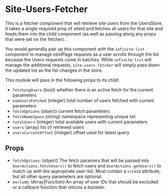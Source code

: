# Site-Users-Fetcher

This is a fetcher component that will retrieve site users from the UsersStore. It takes a single required prop of siteId and fetches all users for that site and feeds them into the child component (as well as passing along any props that were set on the fetcher).

You would generally pair up this component with the `infinite-list` component to manage nextPage requests as a user scrolls through the list because the Users requests come in batches. While `infinite-list` will manage the additional requests, `site-users-fetcher` will simply pass down the updated list as the list changes in the store.

This module will pass in the following props to its child:

- `fetchingUsers` (bool) whether there is an active fetch for the current parameters
- `numUsersFetched` (integer) total number of users fetched with current parameters
- `fetchOptions` (object) current fetch parameters
- `fetchNameSpace` (string) namespace representing unique list
- `totalUsers` (integer) total available users with current parameters
- `users` (array) list of retrieved users
- `usersCurrentOffset` (integer) offset used for latest query

## Props

- `fetchOptions`: (object) The fetch paramers that will be passed into `UserActions.fetchUsers()` to fetch users and `UserActions.getUsers()` to match up with the appropriate user-list. Must contain a `siteId` attribute, but all other query parameters are optional.
- `exclude`: (Array|Function) An array of user IDs that should be excluded or a callback function that returns a boolean.
